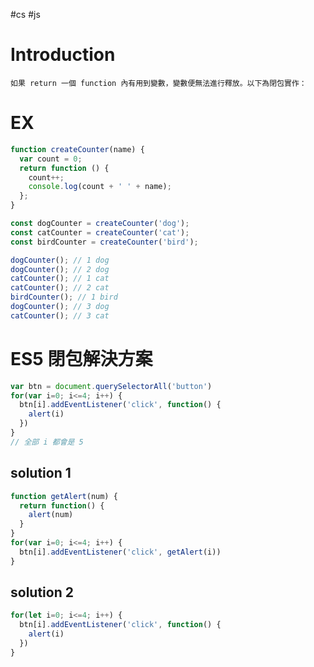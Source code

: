 #cs #js

# Introduction
	如果 return 一個 function 內有用到變數，變數便無法進行釋放。以下為閉包實作：

# EX
```js
function createCounter(name) {
  var count = 0;
  return function () {
    count++;
    console.log(count + ' ' + name);
  };
}

const dogCounter = createCounter('dog');
const catCounter = createCounter('cat');
const birdCounter = createCounter('bird');

dogCounter(); // 1 dog
dogCounter(); // 2 dog
catCounter(); // 1 cat
catCounter(); // 2 cat
birdCounter(); // 1 bird
dogCounter(); // 3 dog
catCounter(); // 3 cat
```

# ES5 閉包解決方案
```js
var btn = document.querySelectorAll('button')
for(var i=0; i<=4; i++) {
  btn[i].addEventListener('click', function() {
    alert(i)
  })
}
// 全部 i 都會是 5
```

## solution 1
```js
function getAlert(num) {
  return function() {
    alert(num)
  }
}
for(var i=0; i<=4; i++) {
  btn[i].addEventListener('click', getAlert(i))
}
```

## solution 2
```js
for(let i=0; i<=4; i++) {
  btn[i].addEventListener('click', function() {
    alert(i)
  })
}
```

